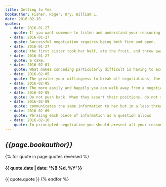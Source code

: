 ```yaml
---
title: Getting to Yes
bookauthor: Fisher, Roger; Ury, William L.
date: 2016-02-10
quotes:
  - date: 2016-01-27
    quote: If you want someone to listen and understand your reasoning, give your interests and reasoning first and your conclusions or proposals later.
  - date: 2016-01-27
    quote: Successful negotiation requires being both firm and open.
  - date: 2016-01-27
    quote: the first sister took her half, ate the fruit, and threw away the peel, while the other threw away the fruit and used the peel from her half in baking
  - date: 2016-01-27
    quote: a cake.
  - date: 2016-02-01
    quote: What makes conceding particularly difficult is having to accept someone else's proposal. If they suggested the standard, their deferring to it is not an act of weakness but an act of strength, of carrying out their word.
  - date: 2016-02-05
    quote: The greater your willingness to break off negotiations, the more forcefully you can present your interests and the basis on which you believe an agreement should be reached.
  - date: 2016-02-05
    quote: The more easily and happily you can walk away from a negotiation, the greater your capacity to affect its outcome.
  - date: 2016-02-05
    quote: Do not push back. When they assert their positions, do not reject them. When they attack your ideas, don't defend them. When they attack you, don't counterattack. Break the vicious cycle by refusing to react. Instead of pushing back, sidestep their attack and deflect it against the problem. As in the Oriental martial arts of judo and jujitsu, avoid pitting your strength against theirs directly; instead, use your skill to step aside and turn their strength to your ends.
  - date: 2016-02-09
    quote: communicates the same information to her but in a less threatening manner.
  - date: 2016-02-09
    quote: Phrasing each piece of information as a question allows
  - date: 2016-02-10
    quote: In principled negotiation you should present all your reasons first before offering a proposal.
---
```

## *{{page.bookauthor}}*

{% for quote in page.quotes reversed %}
#### {{ quote.date | date: '%B %d, %Y' }}
{{ quote.quote }}
{% endfor %}
